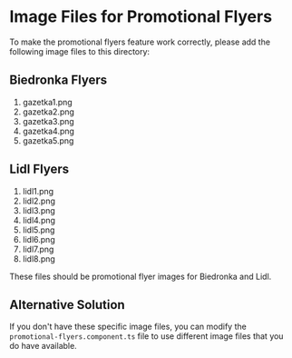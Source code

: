 # Image Files for Promotional Flyers

To make the promotional flyers feature work correctly, please add the following image files to this directory:

## Biedronka Flyers
1. gazetka1.png
2. gazetka2.png
3. gazetka3.png
4. gazetka4.png
5. gazetka5.png

## Lidl Flyers
1. lidl1.png
2. lidl2.png
3. lidl3.png
4. lidl4.png
5. lidl5.png
6. lidl6.png
7. lidl7.png
8. lidl8.png

These files should be promotional flyer images for Biedronka and Lidl.

## Alternative Solution

If you don't have these specific image files, you can modify the `promotional-flyers.component.ts` file to use different image files that you do have available.
